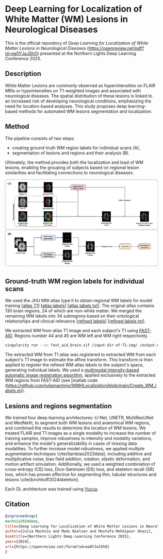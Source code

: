 # Deep Learning for Localization of White Matter (WM) Lesions in Neurological Diseases
This is the official repository of *Deep Learning for Localization of White Matter Lesions in Neurological Diseases* (https://openreview.net/pdf?id=ea0YJaJShO) presented at the Northern Lights Deep Learning Conference 2025.

## Description
White Matter Lesions are commonly observed as hyperintensities on FLAIR MRIs or hypointensities on T1-weighted images and associated with neurological diseases. The spatial distribution of these lesions is linked to an increased risk of developing neurological conditions, emphasizing the need for location-based analyses. This study proposes deep learning-based methods for automated WM lesions segmentation and localization.

## Method 
The pipeline consists of two steps:
- creating ground-truth WM region labels for individual scans (A),
- segmentation of lesions and regions and their analysis  (B).

Ultimately, the method provides both the localization and load of WM lesions, enabling the grouping of subjects based on regional lesion similarities and facilitating connections to neurological diseases.

  
![pipeline](https://github.com/juliamachnio/WMHLocalization/blob/main/img.jpg)

## Ground-truth WM region labels for individual scans
We used the JHU MNI atlas type II to obtain regional WM labels for model training [[atlas T1](https://github.com/muschellij2/Eve_Atlas/blob/master/JHU_MNI_SS_T1.nii.gz)] [[atlas labels](https://github.com/muschellij2/Eve_Atlas/blob/master/JHU_MNI_SS_WMPM_Type-II.nii.gz)] [[atlas labels txt](https://github.com/muschellij2/Eve_Atlas/blob/master/JHU_MNI_SS_WMPM_Type-II_SlicerLUT.txt)]. The original atlas contains 130 brain regions, 24 of which are non-white matter. We merged the remaining WM labels into 34 subregions based on their ontological relationships and clinical relevance [[refined labels](https://github.com/juliamachnio/WMHLocalization/blob/main/36_labels_merged.nii.gz)] [[refined labels txt](https://github.com/juliamachnio/WMHLocalization/blob/main/refined_atlas_labels.txt)].

We extracted WM from atlas T1 image and each subject's T1 using [FAST-AID](https://github.com/Mostafa-Ghazi/FAST-AID-Brain). Regions number 44 and 45 are WM left and WM right respectively. 
```bash
singularity run --nv fast_aid_brain.sif /input-dir-of-T1-img/ /output-dir/ 16 gpu weighted-majority uint8 1 2
```

The extracted WM from T1 atlas was registered to extracted WM from each subject's T1 image to estimate the affine transform. This transform is then applied to register the refined WM atlas labels to the subject's space, generating individual labels. We used a [multimodal intensity-based automatic image registration algorithm](https://se.mathworks.com/help/images/intensity-based-automatic-image-registration.html), applied
exclusively to the extracted WM regions from FAST-AID (see [matlab code (https://github.com/juliamachnio/WMHLocalization/blob/main/Create_WM_labels.m)).




## Lesions and regions segmentation

We trained four deep learning architectures: U-Net, UNETR, MultiResUNet and MedNeXt, to segment both WM lesions and anatomical WM regions, and combined the results to determine the location of WM lesions. We treated FLAIR and T1 images as a single modality to increase the number of training samples, improve robustness to intensity and modality variations, and enhance the model's generalizability in cases of missing data modalities. To further increase model robustness, we applied multiple augmentation techniques \cite{llambias2023data}, including additive and multiplicative noise, bias field addition, rotation, elastic deformation, and motion artifact simulation. Additionally, we used a weighted combination of cross-entropy (CE) loss, Dice-Sørensen (DS) loss, and skeleton recall (SR) loss, which has proven effective for segmenting thin, tubular structures and lesions \cite{kirchhoff2024skeleton}. 

Each DL architecture was trained using [Yucca](https://github.com/Sllambias/yucca/tree/main). 





## Citation
```bibtex
@inproceedings{
machnio2024deep,
title={Deep Learning for Localization of White Matter Lesions in Neurological Diseases},
author={Julia Machnio and Mads Nielsen and Mostafa Mehdipour Ghazi},
booktitle={Northern Lights Deep Learning Conference 2025},
year={2024},
url={https://openreview.net/forum?id=ea0YJaJShO}
}
```
